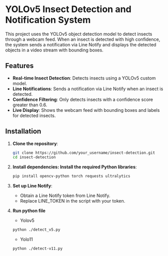 # YOLOv5 Insect Detection and Notification System

This project uses the YOLOv5 object detection model to detect insects through a webcam feed. When an insect is detected with high confidence, the system sends a notification via Line Notify and displays the detected objects in a video stream with bounding boxes.

## Features
- **Real-time Insect Detection**: Detects insects using a YOLOv5 custom model.
- **Line Notifications**: Sends a notification via Line Notify when an insect is detected.
- **Confidence Filtering**: Only detects insects with a confidence score greater than 0.6.
- **Live Display**: Shows the webcam feed with bounding boxes and labels for detected insects.

## Installation

1. **Clone the repository**:
   ```bash
   git clone https://github.com/your_username/insect-detection.git
   cd insect-detection

2. **Install dependencies: Install the required Python libraries**:
   ```bash
   pip install opencv-python torch requests ultralytics

3. **Set up Line Notify**:
   - Obtain a Line Notify token from Line Notify.
   - Replace LINE_TOKEN in the script with your token.
  
4. **Run python file**
   - Yolov5
   ```bash
   python ./detect_v5.py
   ```
   - Yolo11
   ```bash
   python ./detect-v11.py
   ```